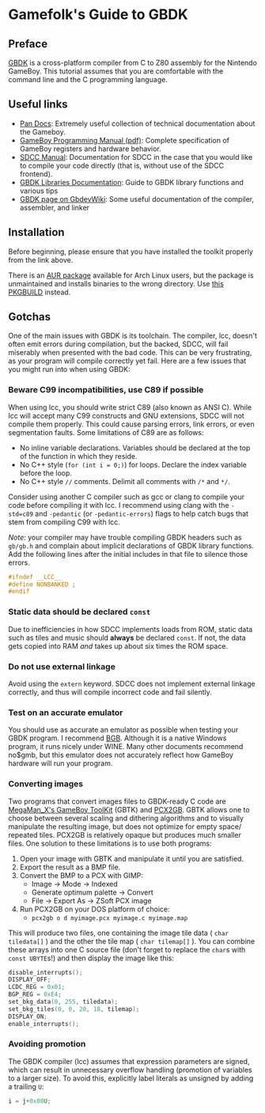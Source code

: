 # Gamefolk's Guide to GBDK

## Preface

[GBDK] is a cross-platform compiler from C to Z80 assembly for the Nintendo
GameBoy. This tutorial assumes that you are comfortable with the command line
and the C programming language.

## Useful links

* [Pan Docs]: Extremely useful collection of technical documentation about the
  Gameboy.
* [GameBoy Programming Manual (pdf)][Programming Manual]: Complete specification
  of GameBoy registers and hardware behavior.
* [SDCC Manual]: Documentation for SDCC in the case that you would like to
  compile your code directly (that is, without use of the SDCC frontend).
* [GBDK Libraries Documentation]: Guide to GBDK library functions and various tips
* [GBDK page on GbdevWiki]: Some useful documentation of the compiler, assembler, and linker

## Installation
Before beginning, please ensure that you have installed the toolkit properly
from the link above.

There is an [AUR package] available for Arch Linux users, but the package is
unmaintained and installs binaries to the wrong directory. Use [this
PKGBUILD][PKGBUILD gist] instead.

## Gotchas

One of the main issues with GBDK is its toolchain. The compiler, lcc, doesn't
often emit errors during compilation, but the backed, SDCC, will fail miserably
when presented with the bad code. This can be very frustrating, as your program
will compile correctly yet fail. Here are a few issues that you might run into
when using GBDK:

### Beware C99 incompatibilities, use C89 if possible

When using lcc, you should write strict C89 (also known as ANSI C). While lcc
will accept many C99 constructs and GNU extensions, SDCC will not compile them
properly. This could cause parsing errors, link errors, or even segmentation
faults. Some limitations of C89 are as follows:

  * No inline variable declarations. Variables should be declared at the top of
    the function in which they reside.
  * No C++ style (`for (int i = 0;)`) for loops. Declare the index variable
    before the loop.
  * No C++ style `//` comments. Delimit all comments with `/*` and `*/`.

Consider using another C compiler such as gcc or clang to compile your code
before compiling it with lcc. I recommend using clang with the `-std=c89` and
`-pedantic` (or `-pedantic-errors`) flags to help catch bugs that stem from
compiling C99 with lcc.

*Note:* your compiler may have trouble compiling GBDK headers such as `gb/gb.h`
and complain about implicit declarations of GBDK library functions. Add the
following lines after the initial includes in that file to silence those errors.

```c
#ifndef __LCC__
#define NONBANKED ;
#endif
```

### Static data should be declared `const`

Due to inefficiencies in how SDCC implements loads from ROM, static data such as
tiles and music should __always__ be declared `const`. If not, the data gets
copied into RAM *and* takes up about six times the ROM space.

### Do not use external linkage

Avoid using the `extern` keyword. SDCC does not implement external linkage
correctly, and thus will compile incorrect code and fail silently.

### Test on an accurate emulator

You should use as accurate an emulator as possible when testing your GBDK
program. I recommend [BGB]. Although it is a native Windows program, it runs
nicely under WINE. Many other documents recommend no$gmb, but this emulator does
not accurately reflect how GameBoy hardware will run your program.

### Converting images

Two programs that convert images files to GBDK-ready C code are [MegaMan_X's
GameBoy ToolKit][GBTK] (GBTK) and [PCX2GB]. GBTK allows one to choose between
several scaling and dithering algorithms and to visually manipulate the
resulting image, but does not optimize for empty space/ repeated tiles. PCX2GB
is relatively opaque but produces much smaller files. One solution to these
limitations is to use both programs:

1. Open your image with GBTK and manipulate it until you are satisfied.
2. Export the result as a BMP file.
3. Convert the BMP to a PCX with GIMP:
    * Image -> Mode -> Indexed
    * Generate optimum palette -> Convert
    * File -> Export As -> ZSoft PCX image
4. Run PCX2GB on your DOS platform of choice:
    * `pcx2gb o d myimage.pcx myimage.c myimage.map`

This will produce two files, one containing the image tile data ( `char
tiledata[]` ) and the other the tile map ( `char tilemap[]` ). You can combine
these arrays into one C source file (don't forget to replace the `char`s with
`const UBYTE`s!) and then display the image like this:

```c
disable_interrupts();
DISPLAY_OFF;
LCDC_REG = 0x01;
BGP_REG = 0xE4;
set_bkg_data(0, 255, tiledata);
set_bkg_tiles(0, 0, 20, 18, tilemap);
DISPLAY_ON;
enable_interrupts();
```

### Avoiding promotion

The GBDK compiler (lcc) assumes that expression parameters are signed, which can result in unnecessary overflow handling (promotion of variables to a larger size). To avoid this, explicitly label literals as unsigned by adding a trailing `U`:

```c
i = j+0x80U;
```

[GBDK]: http://gbdk.sourceforge.net
[BGB]: http://bgb.bircd.org
[AUR package]: http://aur.archlinux.org/packages/gbdk
[PKGBUILD gist]: https://gist.github.com/euclio/26fa5b6e76dc9f52bffd
[Pan Docs]: http://nocash.emubase.de/pandocs.htm
[Programming Manual]: http://students.washington.edu/fidelp/galp/megaguides/GameBoyProgrammingManual.pdf
[SDCC manual]: http://sdcc.sourceforge.net/doc/sdccman.pdf
[GBTK]: http://www.yvan256.net/projects/gameboy/#gbtk
[PCX2GB]: http://www.yvan256.net/projects/gameboy/#pcx2gb
[GBDK Libraries Documentation]: http://gbdk.sourceforge.net/doc/gbdk-doc.pdf
[GBDK page on GbdevWiki]: http://gbdev.gg8.se/wiki/articles/GBDK
